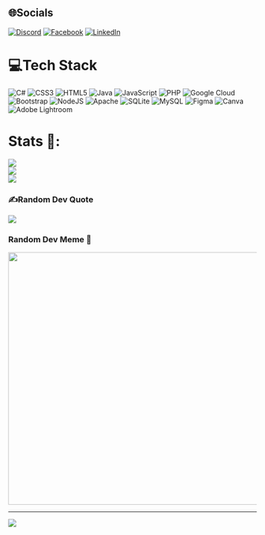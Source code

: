 
## 🌐Socials
[![Discord](https://img.shields.io/badge/Discord-%237289DA.svg?logo=discord&logoColor=white)](htttps://discord.gg/Cheiron#6194) [![Facebook](https://img.shields.io/badge/Facebook-%231877F2.svg?logo=Facebook&logoColor=white)](https://facebook.com/https://www.facebook.com/congle99) [![LinkedIn](https://img.shields.io/badge/LinkedIn-%230077B5.svg?logo=linkedin&logoColor=white)](https://linkedin.com/in/https://www.linkedin.com/in/c%C3%B4ng-l%C3%AA-972599246/) 

# 💻Tech Stack
![C#](https://img.shields.io/badge/c%23-%23239120.svg?style=plastic&logo=c-sharp&logoColor=white) ![CSS3](https://img.shields.io/badge/css3-%231572B6.svg?style=plastic&logo=css3&logoColor=white) ![HTML5](https://img.shields.io/badge/html5-%23E34F26.svg?style=plastic&logo=html5&logoColor=white) ![Java](https://img.shields.io/badge/java-%23ED8B00.svg?style=plastic&logo=java&logoColor=white) ![JavaScript](https://img.shields.io/badge/javascript-%23323330.svg?style=plastic&logo=javascript&logoColor=%23F7DF1E) ![PHP](https://img.shields.io/badge/php-%23777BB4.svg?style=plastic&logo=php&logoColor=white) ![Google Cloud](https://img.shields.io/badge/Google%20Cloud-%234285F4.svg?style=plastic&logo=google-cloud&logoColor=white) ![Bootstrap](https://img.shields.io/badge/bootstrap-%23563D7C.svg?style=plastic&logo=bootstrap&logoColor=white) ![NodeJS](https://img.shields.io/badge/node.js-6DA55F?style=plastic&logo=node.js&logoColor=white) ![Apache](https://img.shields.io/badge/apache-%23D42029.svg?style=plastic&logo=apache&logoColor=white) ![SQLite](https://img.shields.io/badge/sqlite-%2307405e.svg?style=plastic&logo=sqlite&logoColor=white) ![MySQL](https://img.shields.io/badge/mysql-%2300f.svg?style=plastic&logo=mysql&logoColor=white) 	![Figma](https://img.shields.io/badge/figma-%23F24E1E.svg?style=plastic&logo=figma&logoColor=white) ![Canva](https://img.shields.io/badge/Canva-%2300C4CC.svg?style=plastic&logo=Canva&logoColor=white) ![Adobe Lightroom](https://img.shields.io/badge/Adobe%20Lightroom-31A8FF.svg?style=plastic&logo=Adobe%20Lightroom&logoColor=white)
# Stats 🌱:
![](https://github-readme-stats.vercel.app/api?username=Congle99&theme=radical&hide_border=false&include_all_commits=false&count_private=false)<br/>
![](https://github-readme-streak-stats.herokuapp.com/?user=Congle99&theme=radical&hide_border=false)<br/>
![](https://github-readme-stats.vercel.app/api/top-langs/?username=Congle99&theme=radical&hide_border=false&include_all_commits=false&count_private=false&layout=compact)

### ✍️Random Dev Quote 
![](https://quotes-github-readme.vercel.app/api?type=horizontal&theme=radical)

### Random Dev Meme 👀
<img src="https://random-memer.herokuapp.com/" width="512px"/>

---
[![](https://visitcount.itsvg.in/api?id=Congle99&icon=0&color=0)](https://visitcount.itsvg.in)
